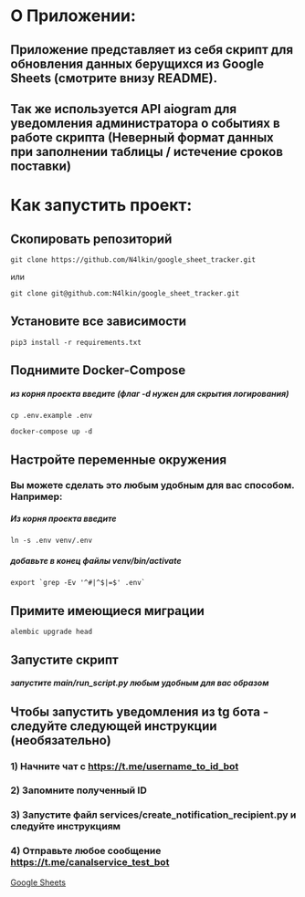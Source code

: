 # О Приложении:
## Приложение представляет из себя скрипт для обновления данных берущихся из Google Sheets (смотрите внизу README).
## Так же используется API aiogram для уведомления администратора о событиях в работе скрипта (Неверный формат данных при заполнении таблицы / истечение сроков поставки)

# Как запустить проект:
## Скопировать репозиторий

	git clone https://github.com/N4lkin/google_sheet_tracker.git

или

	git clone git@github.com:N4lkin/google_sheet_tracker.git

## Установите все зависимости
    pip3 install -r requirements.txt

## Поднимите Docker-Compose
##### из корня проекта введите (флаг -d нужен для скрытия логирования)
    cp .env.example .env

    docker-compose up -d

## Настройте переменные окружения

### Вы можете сделать это любым удобным для вас способом. Например:
##### Из корня проекта введите
    ln -s .env venv/.env
##### добавьте в конец файлы venv/bin/activate
    export `grep -Ev '^#|^$|=$' .env`

## Примите имеющиеся миграции
    alembic upgrade head

## Запустите скрипт
##### запустите main/run_script.py любым удобным для вас образом

## Чтобы запустить уведомления из tg бота - следуйте следующей инструкции (необязательно)

### 1) Начните чат с https://t.me/username_to_id_bot
### 2) Запомните полученный ID
### 3) Запустите файл services/create_notification_recipient.py и следуйте инструкциям
### 4) Отправьте любое сообщение https://t.me/canalservice_test_bot

[Google Sheets](https://docs.google.com/spreadsheets/d/1t8NjnDmAAVTqDGaNWxI8V5FNy8ecryFZ73un1nEfhmc/edit#gid=0)
